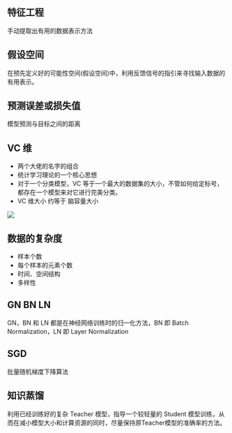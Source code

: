 

## 特征工程

手动提取出有用的数据表示方法

## 假设空间

在预先定义好的可能性空间(假设空间)中，利用反馈信号的指引来寻找输入数据的有用表示。

## 预测误差或损失值

模型预测与目标之间的距离

## VC 维

- 两个大佬的名字的组合
- 统计学习理论的一个核心思想
- 对于一个分类模型，VC 等于一个最大的数据集的大小，不管如何给定标号，都存在一个模型来对它进行完美分类。
- VC 维大小 约等于 脑容量大小

![](https://cdn.jsdelivr.net/gh/xxzhai123/img/img2021-07-27%2019-33-09%20%E7%9A%84%E5%B1%8F%E5%B9%95%E6%88%AA%E5%9B%BE.png)

## 数据的复杂度

- 样本个数
- 每个样本的元素个数
- 时间、空间结构
- 多样性

## GN BN LN

GN，BN 和 LN 都是在神经网络训练时的归一化方法，BN 即 Batch Normalization，LN 即 Layer Normalization

## SGD

批量随机梯度下降算法

## 知识蒸馏
利用已经训练好的复杂 Teacher 模型，指导一个较轻量的 Student 模型训练，从而在减小模型大小和计算资源的同时，尽量保持原Teacher模型的准确率的方法。
